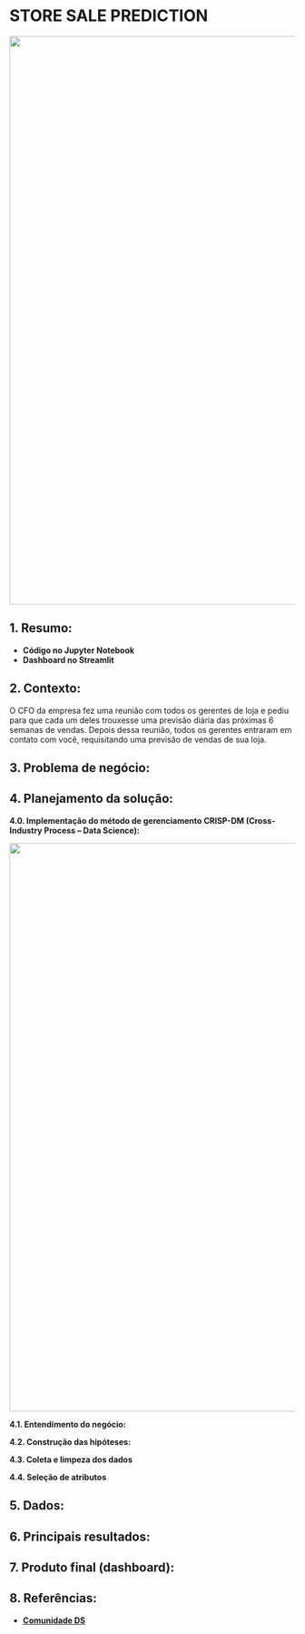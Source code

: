# STORE SALE PREDICTION
  
<img src = "https://user-images.githubusercontent.com/94937578/178171956-dd6dd7ec-07b5-4430-aa2b-0c395a555999.PNG" width="1000px" />
</div>

## 1. Resumo:

- <b>Código no Jupyter Notebook</b>
- <b>Dashboard no Streamlit</b>

## 2. Contexto:

O CFO da empresa fez uma reunião com todos os gerentes de loja e pediu para que cada um deles trouxesse uma previsão diária das próximas 6 semanas de vendas. Depois dessa reunião, todos os gerentes entraram em contato com você, requisitando uma previsão de vendas de sua loja.

## 3. Problema de negócio:


## 4. Planejamento da solução:

<b>4.0. Implementação do método de gerenciamento CRISP-DM (Cross-Industry Process – Data Science):</b>

<img src = "https://user-images.githubusercontent.com/94937578/178171624-823275d2-6368-463b-a2fd-358a0d059b79.png" width="1000px" />


<b>4.1. Entendimento do negócio:</b>

<b>4.2. Construção das hipóteses:</b>

<b>4.3. Coleta e limpeza dos dados</b>

<b>4.4. Seleção de atributos</b>

## 5. Dados:

## 6. Principais resultados:

## 7. Produto final (dashboard):

## 8. Referências:

- [<b>Comunidade DS</b>](https://www.comunidadedatascience.com/)

